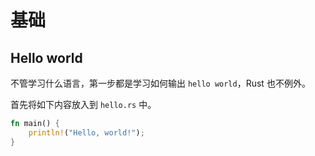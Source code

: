 # 基础

## Hello world

不管学习什么语言，第一步都是学习如何输出 `hello world`，Rust 也不例外。

首先将如下内容放入到 `hello.rs` 中。

```rust
fn main() {
    println!("Hello, world!");
}
```